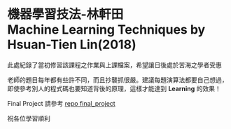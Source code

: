 # 機器學習技法-林軒田 <br /> Machine Learning Techniques by Hsuan-Tien Lin(2018)
此處紀錄了當初修習該課程之作業與上課檔案，希望讓日後處於苦海之學者受惠

老師的題目每年都有些許不同，而且抄襲抓很嚴。建議每題演算法都要自己想過，即使參考別人的程式碼也要知道背後的原理，這樣才能達到 **Learning** 的效果！

Final Project 請參考 [repo final_project](https://github.com/pcchencode/Final-Project-of-ML-Techniques)

祝各位學習順利
